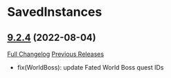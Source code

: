 # SavedInstances

## [9.2.4](https://github.com/SavedInstances/SavedInstances/tree/9.2.4) (2022-08-04)
[Full Changelog](https://github.com/SavedInstances/SavedInstances/commits/9.2.4) [Previous Releases](https://github.com/SavedInstances/SavedInstances/releases)

- fix(WorldBoss): update Fated World Boss quest IDs  
